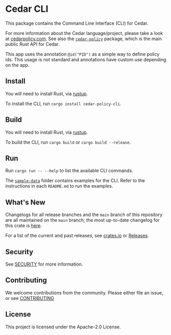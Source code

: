 # Cedar CLI

This package contains the Command Line Interface (CLI) for Cedar.

For more information about the Cedar language/project, please take a look
at [cedarpolicy.com](https://www.cedarpolicy.com).
See also the [`cedar-policy`](../cedar-policy) package, which is the main public Rust API for
Cedar.

This app uses the annotation `@id("PID")` as a simple way to define policy ids.
This usage is not standard and annotations have custom use depending on the app.

## Install

You will need to install Rust, via [rustup](https://rustup.rs).

To install the CLI, run `cargo install cedar-policy-cli`.

## Build

You will need to install Rust, via [rustup](https://rustup.rs).

To build the CLI, run `cargo build` or `cargo build --release`.

## Run

Run `cargo run -- --help` to list the available CLI commands.

The [`sample-data`](sample-data) folder contains examples for the CLI. Refer to the instructions in each `README.md` to run the examples.

## What's New

Changelogs for all release branches and the `main` branch of this repository are
all maintained on the `main` branch; the most up-to-date changelog for this
crate is
[here](https://github.com/cedar-policy/cedar/blob/main/cedar-policy-cli/CHANGELOG.md).

For a list of the current and past releases, see [crates.io](https://crates.io/crates/cedar-policy-cli) or [Releases](https://github.com/cedar-policy/cedar/releases).

## Security

See [SECURITY](../SECURITY.md) for more information.

## Contributing

We welcome contributions from the community. Please either file an issue, or see [CONTRIBUTING](../CONTRIBUTING.md)

## License

This project is licensed under the Apache-2.0 License.
